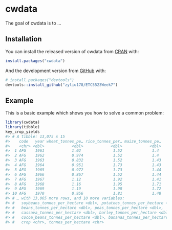 
<!-- README.md is generated from README.Rmd. Please edit that file -->

# cwdata

<!-- badges: start -->

<!-- badges: end -->

The goal of cwdata is to …

## Installation

You can install the released version of cwdata from
[CRAN](https://CRAN.R-project.org) with:

``` r
install.packages("cwdata")
```

And the development version from [GitHub](https://github.com/) with:

``` r
# install.packages("devtools")
devtools::install_github("zyliu178/ETC5523Week7")
```

## Example

This is a basic example which shows you how to solve a common problem:

``` r
library(cwdata)
library(tibble)
key_crop_yields
#> # A tibble: 13,075 x 15
#>    code   year wheat_tonnes_pe… rice_tonnes_per… maize_tonnes_pe…
#>    <chr> <dbl>            <dbl>            <dbl>            <dbl>
#>  1 AFG    1961            1.02              1.52             1.4 
#>  2 AFG    1962            0.974             1.52             1.4 
#>  3 AFG    1963            0.832             1.52             1.43
#>  4 AFG    1964            0.951             1.73             1.43
#>  5 AFG    1965            0.972             1.73             1.44
#>  6 AFG    1966            0.867             1.52             1.44
#>  7 AFG    1967            1.12              1.92             1.41
#>  8 AFG    1968            1.16              1.95             1.71
#>  9 AFG    1969            1.19              1.98             1.72
#> 10 AFG    1970            0.956             1.81             1.48
#> # … with 13,065 more rows, and 10 more variables:
#> #   soybeans_tonnes_per_hectare <dbl>, potatoes_tonnes_per_hectare <dbl>,
#> #   beans_tonnes_per_hectare <dbl>, peas_tonnes_per_hectare <dbl>,
#> #   cassava_tonnes_per_hectare <dbl>, barley_tonnes_per_hectare <dbl>,
#> #   cocoa_beans_tonnes_per_hectare <dbl>, bananas_tonnes_per_hectare <dbl>,
#> #   crop <chr>, tonnes_per_hectare <chr>
```
